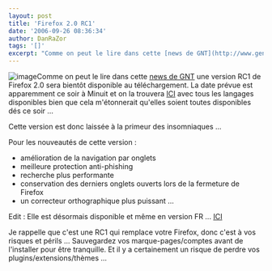 ```yaml
---
layout: post
title: 'Firefox 2.0 RC1'
date: '2006-09-26 08:36:34'
author: DanRaZor
tags: '[]'
excerpt: "Comme on peut le lire dans cette [news de GNT](http://www.generation-nt.com/actualites/19070/firefox-2-release-candidate-1-telecharger-mozilla) une version RC1 de Firefox 2.0 sera bientôt disponible au téléchargement.     \nLa date prévue est apparemment ce soir à Minuit et on la trouvera [ICI](http://www.mozilla.org/projects/bonecho/all-rc.html)       …"
---
```


![image]({http://www.generation-nt.com/images/biblio/art_optimisation-windows-xp/000000008218.jpg})Comme on peut le lire dans cette [news de GNT](http://www.generation-nt.com/actualites/19070/firefox-2-release-candidate-1-telecharger-mozilla) une version RC1 de Firefox 2.0 sera bientôt disponible au téléchargement.
La date prévue est apparemment ce soir à Minuit et on la trouvera [ICI](http://www.mozilla.org/projects/bonecho/all-rc.html)   avec tous les langages disponibles bien que cela m'étonnerait qu'elles soient toutes disponibles dés ce soir ...

Cette version est donc laissée à la primeur des insomniaques ...

Pour les nouveautés de cette version :

* amélioration de la navigation par onglets
* meilleure protection anti-phishing
* recherche plus performante
* conservation des derniers onglets ouverts lors de la fermeture de Firefox
* un correcteur orthographique plus puissant   ...

Edit : Elle est désormais disponible et même en version FR ... [ICI](http://www.mozilla.org/projects/bonecho/all-rc.html)

Je rappelle que c'est une RC1 qui remplace votre Firefox, donc c'est à vos risques et périls ...   Sauvegardez vos marque-pages/comptes avant de l'installer pour être tranquille.   Et il y a certainement un risque de perdre vos plugins/extensions/thèmes ...
